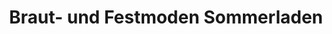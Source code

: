 ---
title: "Braut- und Festmoden Sommerladen"
url: /mosbach/braut-und-festmoden-sommerladen/
shop: Kleidung
---